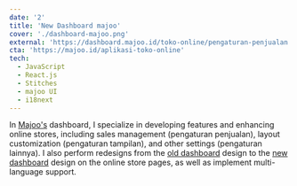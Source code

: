 ```yaml
---
date: '2'
title: 'New Dashboard majoo'
cover: './dashboard-majoo.png'
external: 'https://dashboard.majoo.id/toko-online/pengaturan-penjualan'
cta: 'https://majoo.id/aplikasi-toko-online'
tech:
  - JavaScript
  - React.js
  - Stitches
  - majoo UI
  - i18next
---
```


In [Majoo's](https://www.majoo.id/) dashboard, I specialize in developing features and enhancing online stores, including sales management (pengaturan penjualan), layout customization (pengaturan tampilan), and other settings (pengaturan lainnya). I also perform redesigns from the [old dashboard](https://dashboard-old.majoo.id/) design to the [new dashboard](https://dashboard.majoo.id/) design on the online store pages, as well as implement multi-language support.
